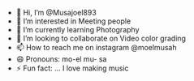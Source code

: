 - 👋 Hi, I’m @Musajoel893
- 👀 I’m interested in Meeting people 
- 🌱 I’m currently learning Photography 
- 💞️ I’m looking to collaborate on Video color grading 
- 📫 How to reach me on instagram  @moelmusah
- 😄 Pronouns: mo-el mu- sa
- ⚡ Fun fact: ... I love making music 

<!---
Musajoel893/Musajoel893 is a ✨ special ✨ repository because its `README.md` (this file) appears on your GitHub profile.
You can click the Preview link to take a look at your changes.
--->
